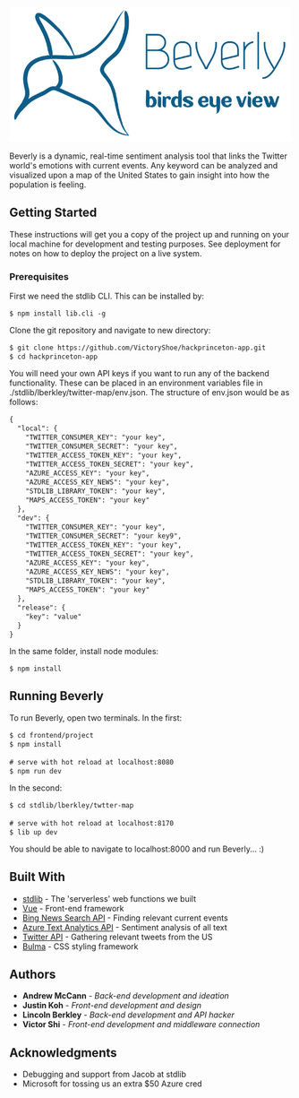 ![Beverly](./src/logo.png?raw=true "Beverly")

Beverly is a dynamic, real-time sentiment analysis tool that links the Twitter world's emotions with current events. Any keyword can be analyzed and visualized upon a map of the United States to gain insight into how the population is feeling.

## Getting Started

These instructions will get you a copy of the project up and running on your local machine for development and testing purposes. See deployment for notes on how to deploy the project on a live system.

### Prerequisites

First we need the stdlib CLI. This can be installed by:

```
$ npm install lib.cli -g
```

Clone the git repository and navigate to new directory:

```
$ git clone https://github.com/VictoryShoe/hackprinceton-app.git
$ cd hackprinceton-app
```
You will need your own API keys if you want to run any of the backend functionality. These can be placed in
an environment variables file in ./stdlib/lberkley/twitter-map/env.json. The structure of env.json would be as follows:

```
{
  "local": {
    "TWITTER_CONSUMER_KEY": "your key",
    "TWITTER_CONSUMER_SECRET": "your key",
    "TWITTER_ACCESS_TOKEN_KEY": "your key",
    "TWITTER_ACCESS_TOKEN_SECRET": "your key",
    "AZURE_ACCESS_KEY": "your key",
    "AZURE_ACCESS_KEY_NEWS": "your key",
    "STDLIB_LIBRARY_TOKEN": "your key",
    "MAPS_ACCESS_TOKEN": "your key"
  },
  "dev": {
    "TWITTER_CONSUMER_KEY": "your key",
    "TWITTER_CONSUMER_SECRET": "your key9",
    "TWITTER_ACCESS_TOKEN_KEY": "your key",
    "TWITTER_ACCESS_TOKEN_SECRET": "your key",
    "AZURE_ACCESS_KEY": "your key",
    "AZURE_ACCESS_KEY_NEWS": "your key",
    "STDLIB_LIBRARY_TOKEN": "your key",
    "MAPS_ACCESS_TOKEN": "your key"
  },
  "release": {
    "key": "value"
  }
}
```
In the same folder, install node modules:

```
$ npm install
```


## Running Beverly

To run Beverly, open two terminals. In the first:

```
$ cd frontend/project
$ npm install

# serve with hot reload at localhost:8080
$ npm run dev
```

In the second:

```
$ cd stdlib/lberkley/twtter-map

# serve with hot reload at localhost:8170
$ lib up dev
```

You should be able to navigate to localhost:8000 and run Beverly... :)

## Built With

* [stdlib](https://stdlib.com/) - The 'serverless' web functions we built
* [Vue](https://vuejs.org/) - Front-end framework
* [Bing News Search API](https://azure.microsoft.com/en-us/services/cognitive-services/bing-news-search-api/) - Finding relevant current events
* [Azure Text Analytics API](https://azure.microsoft.com/en-us/services/cognitive-services/text-analytics/) - Sentiment analysis of all text
* [Twitter API](https://developer.twitter.com/en/docs) - Gathering relevant tweets from the US
* [Bulma](https://bulma.io/) - CSS styling framework

## Authors

* **Andrew McCann** - *Back-end development and ideation*
* **Justin Koh** - *Front-end development and design*
* **Lincoln Berkley** - *Back-end development and API hacker*
* **Victor Shi** - *Front-end development and middleware connection*

## Acknowledgments

* Debugging and support from Jacob at stdlib
* Microsoft for tossing us an extra $50 Azure cred
